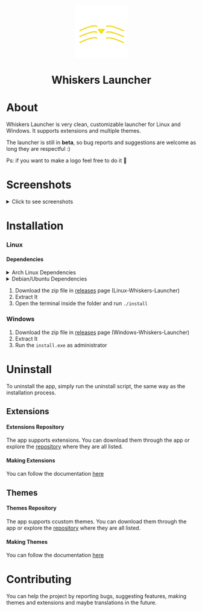 <div align="center">
  <img src="src/resources/logos/whiskers-launchers-logo.png" height="140">
  <h1>Whiskers Launcher</h1>
</div>

# About
Whiskers Launcher is very clean, customizable launcher for Linux and Windows. It supports extensions and multiple themes. 

The launcher is still in **beta**, so bug reports and suggestions are welcome as long they are respectful :)

Ps: if you want to make a logo feel free to do it 🤣

# Screenshots
<details>
  <summary>Click to see screenshots</summary>

  <div align="center">
    <br>
    <p>Search</p>
    <img src="https://github.com/lighttigerXIV/simple-keyboard-launcher/assets/35658492/73f34add-dbe8-4cf9-955f-819a61f8ad1a" width="500">
    <br>
    <p>Settings</p>
    <img src="https://github.com/lighttigerXIV/simple-keyboard-launcher/assets/35658492/0978f05a-0cb3-443c-bc5c-f1f33eb2fe15" width="500">
    <br>
    <p>Search Box Settings</p>
    <img src="https://github.com/lighttigerXIV/simple-keyboard-launcher/assets/35658492/2d5f5b2a-b7fd-483a-8a00-4a76ce160203" width="500">
    <br>
    <p>Extensions</p>
    <img src="https://github.com/lighttigerXIV/simple-keyboard-launcher/assets/35658492/3ed722be-bac9-4f47-b418-d1fb9de19cd7" width="500">
    <br>
    <p>Themes</p>
    <img src="https://github.com/lighttigerXIV/simple-keyboard-launcher/assets/35658492/00ab2191-dd99-4549-b338-80ee5efe405d" width="500">
    <br>
    <p>Bookmarks Extension</p>
    <img src="https://github.com/lighttigerXIV/simple-keyboard-launcher/assets/35658492/828cc967-3e21-4936-b4c3-ac268521d6f7" width="500">
  </div>
</details>

# Installation
### Linux
#### Dependencies
<details>
  <summary>Arch Linux Dependencies</summary>
  
    sudo pacman -S --needed webkit2gtk base-devel curl wget file openssl appmenu-gtk-module gtk3 libappindicator-gtk3 librsvg libvips xdotool

</details>

<details>
  <summary>Debian/Ubuntu Dependencies</summary>
  
    sudo apt install libwebkit2gtk-4.0-dev build-essential curl wget file libssl-dev libgtk-3-dev libayatana-appindicator3-dev librsvg2-dev

</details>

1. Download the zip file in [releases](https://github.com/lighttigerXIV/whiskers-launcher/releases) page (Linux-Whiskers-Launcher)
2. Extract It
3. Open the terminal inside the folder and run `./install`
### Windows
1. Download the zip file in [releases](https://github.com/lighttigerXIV/whiskers-launcher/releases) page (Windows-Whiskers-Launcher)
2. Extract It
3. Run the ```install.exe``` as administrator

# Uninstall
To uninstall the app, simply run the uninstall script, the same way as the installation process.

## Extensions
#### Extensions Repository
The app supports extensions. You can download them through the app or explore the [repository](https://github.com/lighttigerXIV/whiskers-launcher-extensions) where they are all listed.
#### Making Extensions
You can follow the documentation [here](https://whiskers-launcher-docs-mdbook.vercel.app/extensions/how-it-works.html)

## Themes
#### Themes Repository
The app supports ccustom themes. You can download them through the app or explore the [repository](https://github.com/lighttigerXIV/whiskers-launcher-themes) where they are all listed.
#### Making Themes
You can follow the documentation [here](https://whiskers-launcher-docs-mdbook.vercel.app/themes/exporting.html)

# Contributing
You can help the project by reporting bugs, suggesting features, making themes and extensions and maybe translations in the future.


